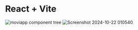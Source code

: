 # React + Vite

![moviapp component tree](https://github.com/user-attachments/assets/db8aa420-cfb1-4811-9bfe-c9e6587a3f01)
![Screenshot 2024-10-22 010540](https://github.com/user-attachments/assets/ab0e3593-10b3-4f3f-a1d1-71ef5793ef93)
